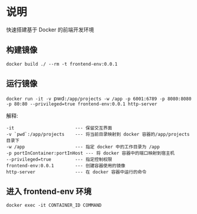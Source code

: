 # 说明

快速搭建基于 Docker 的前端开发环境

## 构建镜像

`docker build ./ --rm -t frontend-env:0.0.1`

## 运行镜像

`docker run -it -v `pwd`:/app/projects -w /app -p 6001:6789 -p 8080:8080 -p 80:80 --privileged=true frontend-env:0.0.1 http-server`

解释:
```
-it                       --- 保留交互界面
-v `pwd`:/app/projects    --- 将当前目录映射到 docker 容器的/app/projects 目录下
-w /app                   --- 指定 docker 中的工作目录为 /app
-p portInContainer:portInHost --- 将 docker 容器中的端口映射到宿主机
--privileged=true         --- 指定控制权限
frontend-env:0.0.1        --- 创建容器使用的镜像
http-server               --- 在 docker 容器中运行的命令
```
## 进入 frontend-env 环境

`docker exec -it CONTAINER_ID COMMAND`
